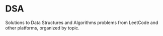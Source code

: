 # DSA
Solutions to Data Structures and Algorithms problems from LeetCode and other platforms, organized by topic.
